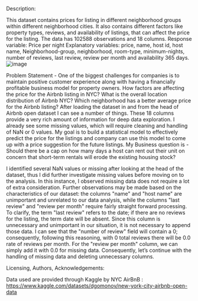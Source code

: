 Description:

This dataset contains prices for listing in different neighborhood groups within different neighborhood cities. It also contains different factors like property types, reviews, and availability of listings, that can affect the price for the listing. The data has 102588  observations and 18 columns. 
Response variable: Price per night
Explanatory variables: price, name, host id, host name, Neighborhood-group, neighborhood,  room-type, minimum-nights, number of reviews, last review, review per month and availability 365 days.
![image](https://user-images.githubusercontent.com/113064930/209486537-00581969-6319-4ee3-967c-935847eda9f9.png)


Problem Statement - One of the biggest challenges for companies is to maintain positive customer experience along with having a financially profitable business model for property owners. How factors are affecting the price for the Airbnb listing in NYC? What is the overall location distribution of Airbnb NYC? Which neighborhood has a better average price for the Airbnb listing?
After loading the dataset in and from the head of Airbnb open dataset I can see a number of things. These 18 columns provide a very rich amount of information for deep data exploration. I already see some missing values, which will require cleaning and handling of NaN or 0 values.
My goal is to build a statistical model to effectively predict the price for the listings and company can use this model to come up with a price suggestion for the future listings.
My Business question is - Should there be a cap on how many days a host can rent out their unit on concern that short-term rentals will erode the existing housing stock?

I identified several NaN values or missing  after looking at the head of the dataset, thus I did further investigate missing values before moving on to the analysis.
In this instance, I observed missing data does not require a lot of extra consideration. Further observations may be made based on the characteristics of our dataset: the columns "name" and "host name" are unimportant and unrelated to our data analysis, while the columns "last review" and "review per month" require fairly straight forward processing. To clarify, the term "last review" refers to the date; if there are no reviews for the listing, the term date will be absent. Since this column is unnecessary and unimportant in our situation, it is not necessary to append those data. I can see that the "number of review" field will contain a 0; consequently, following this reasoning, with 0 total reviews there will be 0.0 rate of reviews per month. For the "review per month" column, we can simply add it with 0.0 for missing data. Consequently, let’s continue with the handling of missing data and deleting unnecessary columns.


Licensing, Authors, Acknowledgements:

Data used are provided through Kaggle by NYC AirBnB : https://www.kaggle.com/datasets/dgomonov/new-york-city-airbnb-open-data
